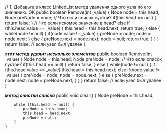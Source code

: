 // 1. Добавьте в класс LinkedList метод удаления одного узла по его значению. ОК
    public boolean Remove(int _value)
    {
        Node node = this.head;
        Node preNode = node;
        // Что если список пустой?
        if(this.head == null)
        {
            return false;
        }
        // Что если искомое значение в head?
        else if (this.head.value == _value)
        {
            this.head = this.head.next;
            return true;
        }
        else
        {
            while(node != null)
            {
                if(node.value != _value)
                {
                    preNode = node;
                    node = node.next;
                }
                else
                {
                    preNode.next = node.next;
                    node = null;
                    return true;
                }
            }
        }
        return false; // если узел был удалён
    }

***этот метод удалит несколько элементов***
   public boolean Remove(int _value)
    {
        Node node = this.head;
        Node preNode = node;
        // Что если список пустой?
        if(this.head == null)
        {
            return false;
        }
        else
        {
            while(node != null)
            {
                if (this.head.value == _value)
                    this.head = this.head.next;
                else if(node.value != _value)
                {
                    preNode = node;
                    node = node.next;
                }
                else
                {
                    preNode.next = node.next;
                    node = preNode.next;
                }
            }
        }
        return false; // если узел был удалён
    }

***метод очистки списка***
public void clear()
    {
        Node preNode = this.head;

        while (this.head != null) {
            preNode = this.head;
            this.head = head.next;
            preNode = null;
        }
    }


